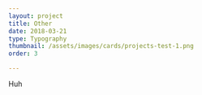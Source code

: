 ```yaml
---
layout: project
title: Other
date: 2018-03-21
type: Typography
thumbnail: /assets/images/cards/projects-test-1.png
order: 3

---
```


Huh
